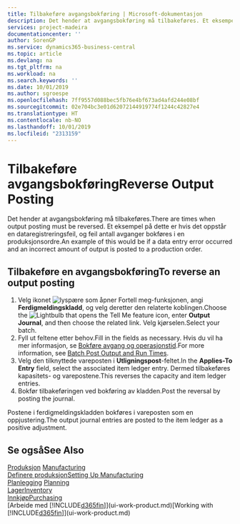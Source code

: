 ```yaml
---
title: Tilbakeføre avgangsbokføring | Microsoft-dokumentasjon
description: Det hender at avgangsbokføring må tilbakeføres. Et eksempel på dette er hvis det oppstår en dataregistreringsfeil, og feil antall avganger bokføres i en produksjonsordre.
services: project-madeira
documentationcenter: ''
author: SorenGP
ms.service: dynamics365-business-central
ms.topic: article
ms.devlang: na
ms.tgt_pltfrm: na
ms.workload: na
ms.search.keywords: ''
ms.date: 10/01/2019
ms.author: sgroespe
ms.openlocfilehash: 7ff9557d088bec5fb76e4bf673ad4afd244e08bf
ms.sourcegitcommit: 02e704bc3e01d62072144919774f1244c42827e4
ms.translationtype: HT
ms.contentlocale: nb-NO
ms.lasthandoff: 10/01/2019
ms.locfileid: "2313159"
---
```

# <a name="reverse-output-posting"></a><span data-ttu-id="02f33-104">Tilbakeføre avgangsbokføring</span><span class="sxs-lookup"><span data-stu-id="02f33-104">Reverse Output Posting</span></span>
<span data-ttu-id="02f33-105">Det hender at avgangsbokføring må tilbakeføres.</span><span class="sxs-lookup"><span data-stu-id="02f33-105">There are times when output posting must be reversed.</span></span> <span data-ttu-id="02f33-106">Et eksempel på dette er hvis det oppstår en dataregistreringsfeil, og feil antall avganger bokføres i en produksjonsordre.</span><span class="sxs-lookup"><span data-stu-id="02f33-106">An example of this would be if a data entry error occurred and an incorrect amount of output is posted to a production order.</span></span>  

## <a name="to-reverse-an-output-posting"></a><span data-ttu-id="02f33-107">Tilbakeføre en avgangsbokføring</span><span class="sxs-lookup"><span data-stu-id="02f33-107">To reverse an output posting</span></span>  
1.  <span data-ttu-id="02f33-108">Velg ikonet ![lyspære som åpner Fortell meg-funksjonen](media/ui-search/search_small.png "Fortell hva du vil gjøre"), angi **Ferdigmeldingskladd**, og velg deretter den relaterte koblingen.</span><span class="sxs-lookup"><span data-stu-id="02f33-108">Choose the ![Lightbulb that opens the Tell Me feature](media/ui-search/search_small.png "Tell me what you want to do") icon, enter **Output Journal**, and then choose the related link.</span></span> <span data-ttu-id="02f33-109">Velg kjørselen.</span><span class="sxs-lookup"><span data-stu-id="02f33-109">Select your batch.</span></span>  
2. <span data-ttu-id="02f33-110">Fyll ut feltene etter behov.</span><span class="sxs-lookup"><span data-stu-id="02f33-110">Fill in the fields as necessary.</span></span> <span data-ttu-id="02f33-111">Hvis du vil ha mer informasjon, se [Bokføre avgang og operasjonstid](production-how-to-post-output-quantity.md).</span><span class="sxs-lookup"><span data-stu-id="02f33-111">For more information, see [Batch Post Output and Run Times](production-how-to-post-output-quantity.md).</span></span>
3.  <span data-ttu-id="02f33-112">Velg den tilknyttede vareposten i **Utligningspost**-feltet.</span><span class="sxs-lookup"><span data-stu-id="02f33-112">In the **Applies-To Entry** field, select the associated item ledger entry.</span></span> <span data-ttu-id="02f33-113">Dermed tilbakeføres kapasitets- og varepostene.</span><span class="sxs-lookup"><span data-stu-id="02f33-113">This reverses the capacity and item ledger entries.</span></span>  
4. <span data-ttu-id="02f33-114">Bokfør tilbakeføringen ved bokføring av kladden.</span><span class="sxs-lookup"><span data-stu-id="02f33-114">Post the reversal by posting the journal.</span></span>  

<span data-ttu-id="02f33-115">Postene i ferdigmeldingskladden bokføres i vareposten som en oppjustering.</span><span class="sxs-lookup"><span data-stu-id="02f33-115">The output journal entries are posted to the item ledger as a positive adjustment.</span></span>  

## <a name="see-also"></a><span data-ttu-id="02f33-116">Se også</span><span class="sxs-lookup"><span data-stu-id="02f33-116">See Also</span></span>  
 <span data-ttu-id="02f33-117">[Produksjon](production-manage-manufacturing.md)  </span><span class="sxs-lookup"><span data-stu-id="02f33-117">[Manufacturing](production-manage-manufacturing.md)  </span></span>  
 [<span data-ttu-id="02f33-118">Definere produksjon</span><span class="sxs-lookup"><span data-stu-id="02f33-118">Setting Up Manufacturing</span></span>](production-configure-production-processes.md)  
 <span data-ttu-id="02f33-119">[Planlegging](production-planning.md)    </span><span class="sxs-lookup"><span data-stu-id="02f33-119">[Planning](production-planning.md)    </span></span>  
 [<span data-ttu-id="02f33-120">Lager</span><span class="sxs-lookup"><span data-stu-id="02f33-120">Inventory</span></span>](inventory-manage-inventory.md)  
 [<span data-ttu-id="02f33-121">Innkjøp</span><span class="sxs-lookup"><span data-stu-id="02f33-121">Purchasing</span></span>](purchasing-manage-purchasing.md)  
 <span data-ttu-id="02f33-122">[Arbeide med [!INCLUDE[d365fin](includes/d365fin_md.md)]](ui-work-product.md)</span><span class="sxs-lookup"><span data-stu-id="02f33-122">[Working with [!INCLUDE[d365fin](includes/d365fin_md.md)]](ui-work-product.md)</span></span>  
